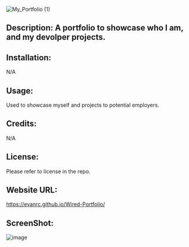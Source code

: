 ![My_Portfolio (1)](https://github.com/EvanRC/Wired-portfolio-2.0/assets/124648885/f5bb3dbb-9b36-4f93-9b6d-bd81f8f9b86e)

## Description: A portfolio to showcase who I am, and my devolper projects.

## Installation:
N/A

## Usage:
Used to showcase myself and projects to potential employers.

## Credits:
N/A

## License:
Please refer to license in the repo.

## Website URL:
https://evanrc.github.io/Wired-Portfolio/

## ScreenShot:
![image](https://github.com/EvanRC/Wired-portfolio-2.0/assets/124648885/0619d3bb-08af-4735-865d-168f3a983ff3)
